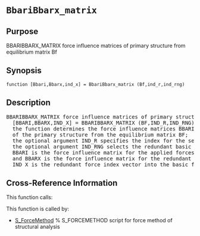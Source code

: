 
<!-- <a name="_top"></a>
<div><a href="../../_index.md">Home</a> &gt;  <a href="#">latest</a> &gt; <a href="_index.md">General_Functions</a> &gt; BbariBbarx_matrix.m</div> -->

<!--<table width="100%"><tr><td align="left"><a href="../../_index.md"><img alt="<" border="0" src="../../left.png">&nbsp;Master index</a></td>
<td align="right"><a href="_index.md">Index for latest\General_Functions&nbsp;<img alt=">" border="0" src="../../right.png"></a></td></tr></table>-->
# `BbariBbarx_matrix`
<!-- <h1>BbariBbarx_matrix
</h1> -->

## <a name="_name"></a>Purpose

<!-- <h2 id="purpose"><a name="_name"></a>Purpose</h2> -->

BBARIBBARX_MATRIX force influence matrices of primary structure from equilibrium matrix Bf

<!-- <div class="box"><strong>BBARIBBARX_MATRIX force influence matrices of primary structure from equilibrium matrix Bf</strong></div> -->

## <a name="_synopsis"></a>Synopsis

`function [Bbari,Bbarx,ind_x] = BbariBbarx_matrix (Bf,ind_r,ind_rng)` 
## <a name="_description"></a>Description

<pre class="comment">BBARIBBARX_MATRIX force influence matrices of primary structure from equilibrium matrix Bf
  [BBARI,BBARX,IND_X] = BBARIBBARX_MATRIX (BF,IND_R,IND_RNG)
  the function determines the force influence matrices BBARI and BBARX
  of the primary structure from the equilibrium matrix BF;
  the optional argument IND_R specifies the index for the selected redundant basic forces;
  the optional argument IND_RNG selects the redundant basic forces among those in the group;
  BBARI is the force influence matrix for the applied forces at the free dofs,
  and BBARX is the force influence matrix for the redundant basic forces;
  IND_X is the redundant force index vector into the basic forces of the structure</pre>
<!-- <div class="fragment"><pre class="comment">BBARIBBARX_MATRIX force influence matrices of primary structure from equilibrium matrix Bf
  [BBARI,BBARX,IND_X] = BBARIBBARX_MATRIX (BF,IND_R,IND_RNG)
  the function determines the force influence matrices BBARI and BBARX
  of the primary structure from the equilibrium matrix BF;
  the optional argument IND_R specifies the index for the selected redundant basic forces;
  the optional argument IND_RNG selects the redundant basic forces among those in the group;
  BBARI is the force influence matrix for the applied forces at the free dofs,
  and BBARX is the force influence matrix for the redundant basic forces;
  IND_X is the redundant force index vector into the basic forces of the structure</pre></div> -->

<!-- crossreference -->
## <a name="_cross"></a>Cross-Reference Information

This function calls:
<ul style="list-style-image:url(../../matlabicon.gif)">
</ul>
This function is called by:
<ul style="list-style-image:url(../../matlabicon.gif)">
<li><a href="../../latest/Solution_Scripts/S_ForceMethod.md" class="code" title="">S_ForceMethod</a>	% S_FORCEMETHOD script for force method of structural analysis</li></ul>
<!-- crossreference -->




<!-- <hr><address>Generated on Thu 28-Jan-2021 18:22:44 by <strong><a href="http://www.artefact.tk/software/matlab/m2html/" title="Matlab Documentation in HTML">m2html</a></strong> &copy; 2005</address> -->